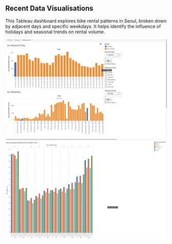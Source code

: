 ## Recent Data Visualisations 

This Tableau dashboard explores bike rental patterns in Seoul, broken down by adjacent days and specific weekdays. It helps identify the influence of holidays and seasonal trends on rental volume.

![image alt](https://github.com/shaddyhub/Data-Viz/blob/543de690a349cf76cd0922235ca2836228ecf162/seoul-holiday-dashboard.png)
![image alt](https://github.com/shaddyhub/Data-Viz/blob/8d53085a2b37793d2fdbd6ea7fee734108b0ecac/seoul-avg-rentals-dashboard.png)
